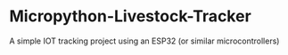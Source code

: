 # Micropython-Livestock-Tracker
A simple IOT tracking project using an ESP32 (or similar microcontrollers)
